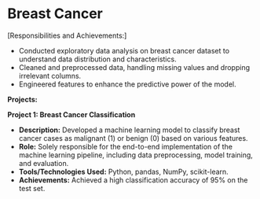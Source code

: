 # Breast Cancer

[Responsibilities and Achievements:]
- Conducted exploratory data analysis on breast cancer dataset to understand data distribution and characteristics.
- Cleaned and preprocessed data, handling missing values and dropping irrelevant columns.
- Engineered features to enhance the predictive power of the model.

**Projects:**

**Project 1: Breast Cancer Classification**
- **Description:** Developed a machine learning model to classify breast cancer cases as malignant (1) or benign (0) based on various features.
- **Role:** Solely responsible for the end-to-end implementation of the machine learning pipeline, including data preprocessing, model training, and evaluation.
- **Tools/Technologies Used:** Python, pandas, NumPy, scikit-learn.
- **Achievements:** Achieved a high classification accuracy of 95% on the test set.
  


